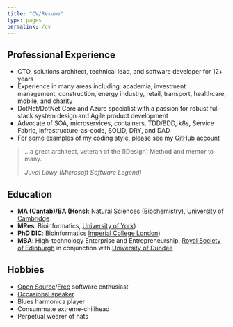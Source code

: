 ```yaml
---
title: "CV/Resume"
type: pages
permalink: /cv
---
```

## Professional Experience

* CTO, solutions architect, technical lead, and software developer for 12+ years
* Experience in many areas including: academia, investment management, construction, energy industry, retail, transport, healthcare, mobile, and charity
* DotNet/DotNet Core and Azure specialist with a passion for robust full-stack system design and Agile product development
* Advocate of SOA, microservices, containers, TDD/BDD, k8s, Service Fabric, infrastructure-as-code, SOLID, DRY, and DAD
* For some examples of my coding style, please see my [GitHub account](https://github.com/countincognito)

>...a great architect, veteran of the [IDesign] Method and mentor to many.
>
><cite>Juval Löwy (Microsoft Software Legend)</cite>

## Education

* **MA (Cantab)/BA (Hons)**: Natural Sciences (Biochemistry), [University of Cambridge](https://www.cam.ac.uk/)
* **MRes**: Bioinformatics, [University of York](https://www.york.ac.uk/))
* **PhD DIC**: Bioinformatics [Imperial College London](https://www.imperial.ac/uk))
* **MBA**: High-technology Enterprise and Entrepreneurship, [Royal Society of Edinburgh](https://www.rse.org.uk/) in conjunction with [University of Dundee](https://www.dundee.ac.uk/)

## Hobbies

* [Open Source](https://opensource.org/)/[Free](https://www.gnu.org/) software enthusiast
* [Occasional speaker](https://www.slideshare.net/countincognito)
* Blues harmonica player
* Consummate extreme-chilihead
* Perpetual wearer of hats
